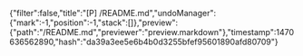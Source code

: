 {"filter":false,"title":"[P] /README.md","undoManager":{"mark":-1,"position":-1,"stack":[]},"preview":{"path":"/README.md","previewer":"preview.markdown"},"timestamp":1470636562890,"hash":"da39a3ee5e6b4b0d3255bfef95601890afd80709"}